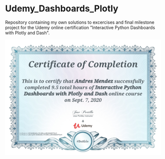 # Udemy_Dashboards_Plotly

Repository containing my own solutions to excercises and final milestone project for the Udemy online certification "Interactive Python Dashboards with Plotly and Dash".

<div align="center">
<img src="Udemy_Certificate.jpg" />
</div>
